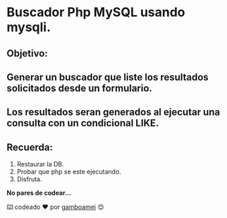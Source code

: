 # **Buscador Php MySQL usando mysqli.**

## **Objetivo:** 
## Generar un buscador que liste los resultados solicitados desde un formulario.
## Los resultados seran generados al ejecutar una consulta con un condicional **LIKE**.

## **Recuerda:**
1. Restaurar la DB.
2. Probar que php se este ejecutando.
3. Disfruta.

**No pares de codear...**

⌨️ codeado ❤️ por [gamboamej](https://github.com/gamboamej) 😊
